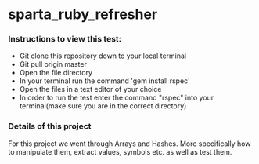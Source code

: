 # sparta_ruby_refresher

### Instructions to view this test:

* Git clone this repository down to your local terminal
* Git pull origin master
* Open the file directory
* In your terminal run the command 'gem install rspec'
* Open the files in a text editor of your choice
* In order to run the test enter the command "rspec" into your terminal(make sure you are in the correct directory)

### Details of this project

For this project we went through Arrays and Hashes. More specifically how to manipulate them, extract values, symbols etc. as well as test them.
